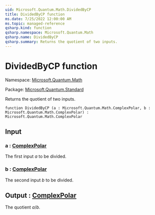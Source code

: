 ```yaml
---
uid: Microsoft.Quantum.Math.DividedByCP
title: DividedByCP function
ms.date: 7/25/2022 12:00:00 AM
ms.topic: managed-reference
qsharp.kind: function
qsharp.namespace: Microsoft.Quantum.Math
qsharp.name: DividedByCP
qsharp.summary: Returns the quotient of two inputs.
---
```


# DividedByCP function

Namespace: [Microsoft.Quantum.Math](xref:Microsoft.Quantum.Math)

Package: [Microsoft.Quantum.Standard](https://nuget.org/packages/Microsoft.Quantum.Standard)


Returns the quotient of two inputs.

```qsharp
function DividedByCP (a : Microsoft.Quantum.Math.ComplexPolar, b : Microsoft.Quantum.Math.ComplexPolar) : Microsoft.Quantum.Math.ComplexPolar
```


## Input

### a : [ComplexPolar](xref:Microsoft.Quantum.Math.ComplexPolar)

The first input $a$ to be divided.


### b : [ComplexPolar](xref:Microsoft.Quantum.Math.ComplexPolar)

The second input $b$ to be divided.



## Output : [ComplexPolar](xref:Microsoft.Quantum.Math.ComplexPolar)

The quotient $a / b$.